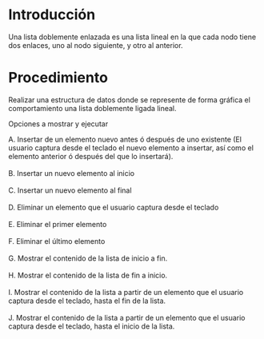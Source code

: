 <h1>Introducción</h1>
Una lista doblemente enlazada es una lista lineal en la que cada nodo tiene dos enlaces, uno al nodo siguiente, y otro al anterior.
<h1>Procedimiento</h1>
Realizar una estructura de datos donde se represente de forma gráfica el comportamiento una lista doblemente ligada lineal.

Opciones a mostrar y ejecutar

A. Insertar de un elemento nuevo antes ó después de uno existente (El usuario captura desde el teclado el nuevo elemento a insertar, así como el elemento anterior ó después del que lo insertará).
<br></br>
B. Insertar un nuevo elemento al inicio
<br></br>
C. Insertar un nuevo elemento al final
<br></br>
D. Eliminar un elemento que el usuario captura desde el teclado
<br></br>
E. Eliminar el primer elemento
<br></br>
F. Eliminar el último elemento
<br></br>
G. Mostrar el contenido de la lista de inicio a fin.
<br></br>
H. Mostrar el contenido de la lista de fin a inicio.
<br></br>
I. Mostrar el contenido de la lista a partir de un elemento que el usuario
captura desde el teclado, hasta el fin de la lista.
<br></br>
J. Mostrar el contenido de la lista a partir de un elemento que el usuario
captura desde el teclado, hasta el inicio de la lista.
